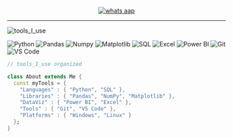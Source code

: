 <div align="center" width="50">




[![whats aap](https://img.shields.io/badge/Whats%20App-grey?style=flat&logo=whats_aap)](https://wa.me/201014535251)



</div>

<hr>

![tools_I_use](https://img.shields.io/badge/-%F0%9F%9A%80%20Tools%20I%20Use-orange)

![Python](https://img.shields.io/badge/Python-FFD43B?style=flat&logo=python&logoColor=darkgreen)
![Pandas](https://img.shields.io/badge/Pandas-150458?style=flat&logo=pandas&logoColor=white)
![Numpy](https://img.shields.io/badge/Numpy-013243?style=flat&logo=numpy&logoColor=white)
![Matplotlib](https://img.shields.io/badge/Matplotlib-11557c?style=flat)
![SQL](https://img.shields.io/badge/SQL-07405E?style=flat&logo=sqlite&logoColor=white)
![Excel](https://img.shields.io/badge/Excel-217346?style=flat&logo=microsoft-excel&logoColor=white)
![Power BI](https://img.shields.io/badge/PowerBI-F2C811?style=flat&logo=powerbi&logoColor=black)
![Git](https://img.shields.io/badge/GIT-E44C30?style=flat&logo=git&logoColor=white)
![VS Code](https://img.shields.io/badge/Visual_Studio_Code-0078D4?style=flat&logo=visual%20studio%20code&logoColor=white)

```dart
// tools_I_use organized

class About extends Me { 
  const myTools = {  
    "Languages" : { "Python", "SQL" },
    "Libraries" : { "Pandas", "NumPy", "Matplotlib" },
    "DataViz" : { "Power BI", "Excel" },
    "Tools" : { "Git", "VS Code" },
    "Platforms" : { "Windows", "Linux" }
  };
}
